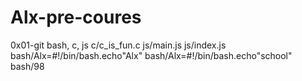 # Alx-pre-coures
0x01-git
bash, c, js
c/c_is_fun.c
js/main.js
js/index.js
bash/Alx=#!/bin/bash.echo"Alx"
bash/Alx=#!/bin/bash.echo"school"
bash/98
